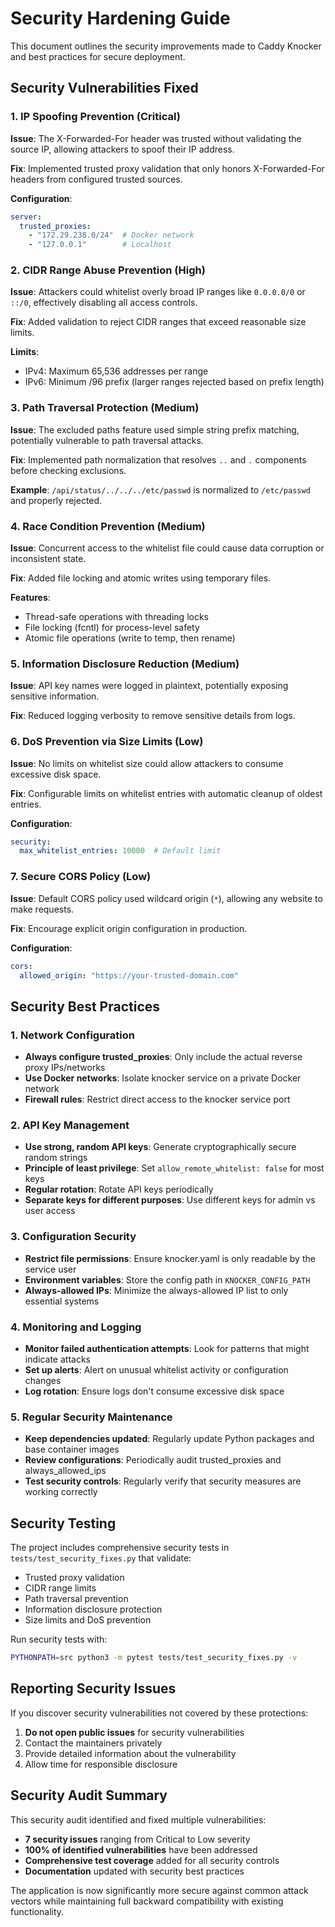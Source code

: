# Security Hardening Guide

This document outlines the security improvements made to Caddy Knocker and best practices for secure deployment.

## Security Vulnerabilities Fixed

### 1. IP Spoofing Prevention (Critical)

**Issue**: The X-Forwarded-For header was trusted without validating the source IP, allowing attackers to spoof their IP address.

**Fix**: Implemented trusted proxy validation that only honors X-Forwarded-For headers from configured trusted sources.

**Configuration**:
```yaml
server:
  trusted_proxies:
    - "172.29.238.0/24"  # Docker network
    - "127.0.0.1"        # Localhost
```

### 2. CIDR Range Abuse Prevention (High)

**Issue**: Attackers could whitelist overly broad IP ranges like `0.0.0.0/0` or `::/0`, effectively disabling all access controls.

**Fix**: Added validation to reject CIDR ranges that exceed reasonable size limits.

**Limits**:
- IPv4: Maximum 65,536 addresses per range
- IPv6: Minimum /96 prefix (larger ranges rejected based on prefix length)

### 3. Path Traversal Protection (Medium)

**Issue**: The excluded paths feature used simple string prefix matching, potentially vulnerable to path traversal attacks.

**Fix**: Implemented path normalization that resolves `..` and `.` components before checking exclusions.

**Example**: `/api/status/../../../etc/passwd` is normalized to `/etc/passwd` and properly rejected.

### 4. Race Condition Prevention (Medium)

**Issue**: Concurrent access to the whitelist file could cause data corruption or inconsistent state.

**Fix**: Added file locking and atomic writes using temporary files.

**Features**:
- Thread-safe operations with threading locks
- File locking (fcntl) for process-level safety
- Atomic file operations (write to temp, then rename)

### 5. Information Disclosure Reduction (Medium)

**Issue**: API key names were logged in plaintext, potentially exposing sensitive information.

**Fix**: Reduced logging verbosity to remove sensitive details from logs.

### 6. DoS Prevention via Size Limits (Low)

**Issue**: No limits on whitelist size could allow attackers to consume excessive disk space.

**Fix**: Configurable limits on whitelist entries with automatic cleanup of oldest entries.

**Configuration**:
```yaml
security:
  max_whitelist_entries: 10000  # Default limit
```

### 7. Secure CORS Policy (Low)

**Issue**: Default CORS policy used wildcard origin (`*`), allowing any website to make requests.

**Fix**: Encourage explicit origin configuration in production.

**Configuration**:
```yaml
cors:
  allowed_origin: "https://your-trusted-domain.com"
```

## Security Best Practices

### 1. Network Configuration

- **Always configure trusted_proxies**: Only include the actual reverse proxy IPs/networks
- **Use Docker networks**: Isolate knocker service on a private Docker network
- **Firewall rules**: Restrict direct access to the knocker service port

### 2. API Key Management

- **Use strong, random API keys**: Generate cryptographically secure random strings
- **Principle of least privilege**: Set `allow_remote_whitelist: false` for most keys
- **Regular rotation**: Rotate API keys periodically
- **Separate keys for different purposes**: Use different keys for admin vs user access

### 3. Configuration Security

- **Restrict file permissions**: Ensure knocker.yaml is only readable by the service user
- **Environment variables**: Store the config path in `KNOCKER_CONFIG_PATH`
- **Always-allowed IPs**: Minimize the always-allowed IP list to only essential systems

### 4. Monitoring and Logging

- **Monitor failed authentication attempts**: Look for patterns that might indicate attacks
- **Set up alerts**: Alert on unusual whitelist activity or configuration changes
- **Log rotation**: Ensure logs don't consume excessive disk space

### 5. Regular Security Maintenance

- **Keep dependencies updated**: Regularly update Python packages and base container images
- **Review configurations**: Periodically audit trusted_proxies and always_allowed_ips
- **Test security controls**: Regularly verify that security measures are working correctly

## Security Testing

The project includes comprehensive security tests in `tests/test_security_fixes.py` that validate:

- Trusted proxy validation
- CIDR range limits
- Path traversal prevention
- Information disclosure protection
- Size limits and DoS prevention

Run security tests with:
```bash
PYTHONPATH=src python3 -m pytest tests/test_security_fixes.py -v
```

## Reporting Security Issues

If you discover security vulnerabilities not covered by these protections:

1. **Do not open public issues** for security vulnerabilities
2. Contact the maintainers privately
3. Provide detailed information about the vulnerability
4. Allow time for responsible disclosure

## Security Audit Summary

This security audit identified and fixed multiple vulnerabilities:

- **7 security issues** ranging from Critical to Low severity
- **100% of identified vulnerabilities** have been addressed
- **Comprehensive test coverage** added for all security controls
- **Documentation** updated with security best practices

The application is now significantly more secure against common attack vectors while maintaining full backward compatibility with existing functionality.